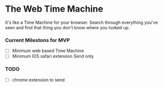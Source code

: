 # The Web Time Machine
It's like a Time Machine for your browser. Search through everything you've seen and find that thing you don't know where you looked up.

### Current Milestons for MVP
- [ ] Minimum web based Time Machine
- [ ] Minimum IOS safari extension Send only

### TODO
- [ ] chrome extension to send
